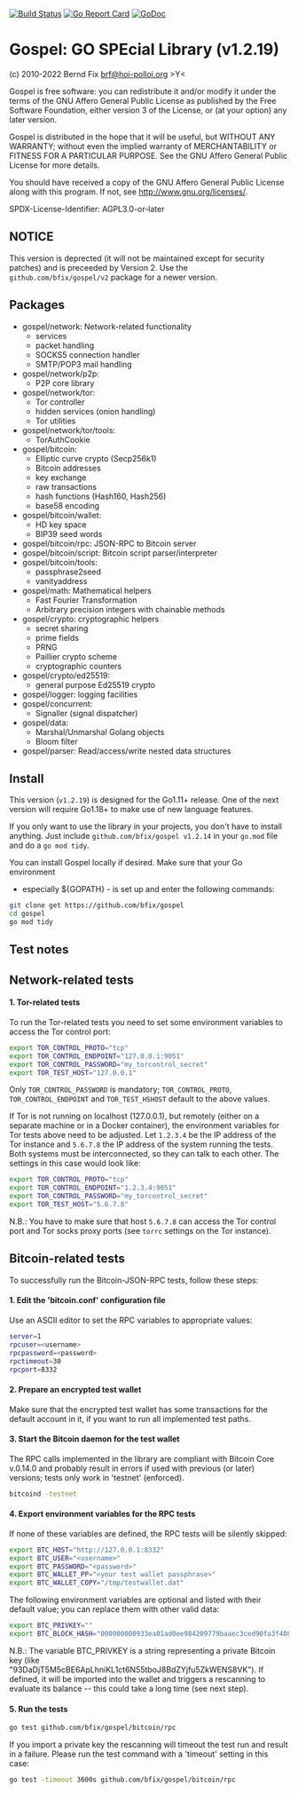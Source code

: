 
[![Build Status](https://travis-ci.org/bfix/gospel.svg?branch=master)](https://travis-ci.org/bfix/gospel)
[![Go Report Card](https://goreportcard.com/badge/github.com/bfix/gospel)](https://goreportcard.com/report/github.com/bfix/gospel)
[![GoDoc](https://godoc.org/github.com/bfix/gospel?status.svg)](https://godoc.org/github.com/bfix/gospel)

Gospel: GO SPEcial Library (v1.2.19)
====================================

(c) 2010-2022 Bernd Fix <brf@hoi-polloi.org>   >Y<

Gospel is free software: you can redistribute it and/or modify it
under the terms of the GNU Affero General Public License as published
by the Free Software Foundation, either version 3 of the License,
or (at your option) any later version.

Gospel is distributed in the hope that it will be useful, but
WITHOUT ANY WARRANTY; without even the implied warranty of
MERCHANTABILITY or FITNESS FOR A PARTICULAR PURPOSE.  See the GNU
Affero General Public License for more details.

You should have received a copy of the GNU Affero General Public License
along with this program.  If not, see <http://www.gnu.org/licenses/>.

SPDX-License-Identifier: AGPL3.0-or-later

NOTICE
------

This version is deprected (it will not be maintained except for security
patches) and is preceeded by Version 2. Use the `github.com/bfix/gospel/v2`
package for a newer version.

Packages
--------

- gospel/network: Network-related functionality
    * services
    * packet handling
    * SOCKS5 connection handler
    * SMTP/POP3 mail handling
- gospel/network/p2p:
    * P2P core library
- gospel/network/tor:
    * Tor controller
    * hidden services (onion handling)
    * Tor utilities
- gospel/network/tor/tools:
    * TorAuthCookie
- gospel/bitcoin:
    * Elliptic curve crypto (Secp256k1)
    * Bitcoin addresses
    * key exchange
    * raw transactions
    * hash functions (Hash160, Hash256)
    * base58 encoding
- gospel/bitcoin/wallet:
    * HD key space
    * BIP39 seed words
- gospel/bitcoin/rpc: JSON-RPC to Bitcoin server
- gospel/bitcoin/script: Bitcoin script parser/interpreter
- gospel/bitcoin/tools:
    * passphrase2seed
    * vanityaddress
- gospel/math: Mathematical helpers
    * Fast Fourier Transformation
    * Arbitrary precision integers with chainable methods
- gospel/crypto: cryptographic helpers
    * secret sharing
    * prime fields
    * PRNG
    * Paillier crypto scheme
    * cryptographic counters
- gospel/crypto/ed25519:
    * general purpose Ed25519 crypto
- gospel/logger: logging facilities
- gospel/concurrent:
    * Signaller (signal dispatcher)
- gospel/data:
    * Marshal/Unmarshal Golang objects
    * Bloom filter
- gospel/parser: Read/access/write nested data structures

Install
-------

This version (`v1.2.19`) is designed for the Go1.11+ release. One of the next
version will require Go1.18+ to make use of new language features.

If you only want to use the library in your projects, you don't have to
install anything. Just include `github.com/bfix/gospel v1.2.14` in your
`go.mod` file and do a `go mod tidy`.

You can install Gospel locally if desired. Make sure that your Go environment
- especially ${GOPATH} - is set up and enter the following commands:

```bash
git clone get https://github.com/bfix/gospel
cd gospel
go mod tidy
```

Test notes
----------

## Network-related tests

#### 1. Tor-related tests

To run the Tor-related tests you need to set some environment variables to
access the Tor control port:

```bash
export TOR_CONTROL_PROTO="tcp"
export TOR_CONTROL_ENDPOINT="127.0.0.1:9051"
export TOR_CONTROL_PASSWORD="my_torcontrol_secret"
export TOR_TEST_HOST="127.0.0.1"
```

Only `TOR_CONTROL_PASSWORD` is mandatory; `TOR_CONTROL_PROTO`,
`TOR_CONTROL_ENDPOINT` and `TOR_TEST_HSHOST` default to the above values.

If Tor is not running on localhost (127.0.0.1), but remotely (either on
a separate machine or in a Docker container), the environment variables
for Tor tests above need to be adjusted. Let `1.2.3.4` be the IP address
of the Tor instance and `5.6.7.8` the IP address of the system running
the tests. Both systems must be interconnected, so they can talk to each
other. The settings in this case would look like:

```bash
export TOR_CONTROL_PROTO="tcp"
export TOR_CONTROL_ENDPOINT="1.2.3.4:9051"
export TOR_CONTROL_PASSWORD="my_torcontrol_secret"
export TOR_TEST_HOST="5.6.7.8"
```

N.B.: You have to make sure that host `5.6.7.8` can access the Tor control
port and Tor socks proxy ports (see `torrc` settings on the Tor instance).

## Bitcoin-related tests

To successfully run the Bitcoin-JSON-RPC tests, follow these steps:

#### 1. Edit the 'bitcoin.conf' configuration file

Use an ASCII editor to set the RPC variables to appropriate values:

```bash
server=1
rpcuser=<username>
rpcpassword=<password>
rpctimeout=30
rpcport=8332
```
   
#### 2. Prepare an encrypted test wallet

Make sure that the encrypted test wallet has some transactions for the
default account in it, if you want to run all implemented test paths.
   
#### 3. Start the Bitcoin daemon for the test wallet

The RPC calls implemented in the library are compliant with Bitcoin
Core v.0.14.0 and probably result in errors if used with previous
(or later) versions; tests only work in 'testnet' (enforced).

```bash
bitcoind -testnet
```

#### 4. Export environment variables for the RPC tests

If none of these variables are defined, the RPC tests will be
silently skipped:

```bash
export BTC_HOST="http://127.0.0.1:8332"
export BTC_USER="<username>"
export BTC_PASSWORD="<password>"
export BTC_WALLET_PP="<your test wallet passphrase>"
export BTC_WALLET_COPY="/tmp/testwallet.dat"
```
   
The following environment variables are optional and listed with
their default value; you can replace them with other valid data:

```bash
export BTC_PRIVKEY=""
export BTC_BLOCK_HASH="000000000933ea01ad0ee984209779baaec3ced90fa3f408719526f8d77f4943"
```
    
N.B.: The variable BTC_PRIVKEY is a string representing a private Bitcoin key
(like "93DaDjT5M5cBE6ApLhniKL1ct6N55tboJ8BdZYjfu5ZkWENS8VK"). If defined,
it will be imported into the wallet and triggers a rescanning to evaluate
its balance -- this could take a long time (see next step).

#### 5. Run the tests

```bash
go test github.com/bfix/gospel/bitcoin/rpc
```

If you import a private key the rescanning will timeout the test run and result
in a failure. Please run the test command with a 'timeout' setting in this case:

```bash
go test -timeout 3600s github.com/bfix/gospel/bitcoin/rpc
```
